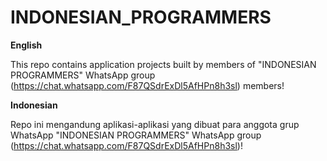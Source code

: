 # INDONESIAN_PROGRAMMERS

**English**

This repo contains application projects built by members of "INDONESIAN PROGRAMMERS" 
WhatsApp group (https://chat.whatsapp.com/F87QSdrExDl5AfHPn8h3sl) members!

**Indonesian**

Repo ini mengandung aplikasi-aplikasi yang dibuat para anggota grup WhatsApp "INDONESIAN PROGRAMMERS" 
WhatsApp group (https://chat.whatsapp.com/F87QSdrExDl5AfHPn8h3sl)!
